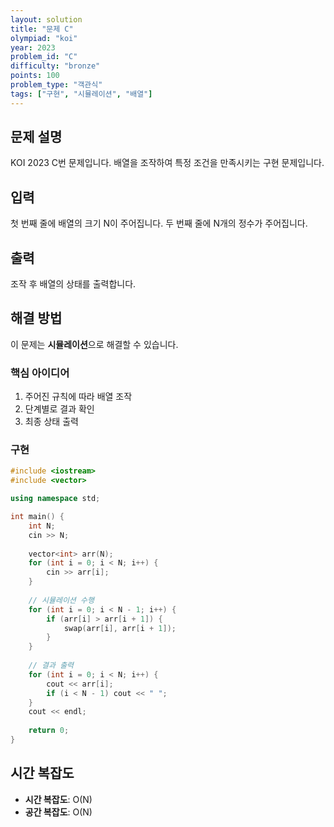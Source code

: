 ```yaml
---
layout: solution
title: "문제 C"
olympiad: "koi"
year: 2023
problem_id: "C"
difficulty: "bronze"
points: 100
problem_type: "객관식"
tags: ["구현", "시뮬레이션", "배열"]
---
```


## 문제 설명

KOI 2023 C번 문제입니다. 배열을 조작하여 특정 조건을 만족시키는 구현 문제입니다.

## 입력

첫 번째 줄에 배열의 크기 N이 주어집니다.
두 번째 줄에 N개의 정수가 주어집니다.

## 출력

조작 후 배열의 상태를 출력합니다.

## 해결 방법

이 문제는 **시뮬레이션**으로 해결할 수 있습니다.

### 핵심 아이디어

1. 주어진 규칙에 따라 배열 조작
2. 단계별로 결과 확인
3. 최종 상태 출력

### 구현

```cpp
#include <iostream>
#include <vector>

using namespace std;

int main() {
    int N;
    cin >> N;
    
    vector<int> arr(N);
    for (int i = 0; i < N; i++) {
        cin >> arr[i];
    }
    
    // 시뮬레이션 수행
    for (int i = 0; i < N - 1; i++) {
        if (arr[i] > arr[i + 1]) {
            swap(arr[i], arr[i + 1]);
        }
    }
    
    // 결과 출력
    for (int i = 0; i < N; i++) {
        cout << arr[i];
        if (i < N - 1) cout << " ";
    }
    cout << endl;
    
    return 0;
}
```

## 시간 복잡도

- **시간 복잡도**: O(N)
- **공간 복잡도**: O(N)
